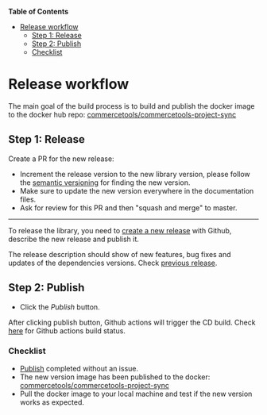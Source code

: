 <!-- START doctoc generated TOC please keep comment here to allow auto update -->
<!-- DON'T EDIT THIS SECTION, INSTEAD RE-RUN doctoc TO UPDATE -->
**Table of Contents** 

- [Release workflow](#release-workflow)
  - [Step 1: Release](#step-1-release)
  - [Step 2: Publish](#step-2-publish)
  - [Checklist](#checklist)

<!-- END doctoc generated TOC please keep comment here to allow auto update -->

# Release workflow

The main goal of the build process is to build and publish the docker image to the docker hub repo: [commercetools/commercetools-project-sync](https://hub.docker.com/r/commercetools/commercetools-project-sync/tags)
     
## Step 1: Release

Create a PR for the new release: 
- Increment the release version to the new library version, please follow the [semantic versioning](https://semver.org/) for finding the new version.
- Make sure to update the new version everywhere in the documentation files.
- Ask for review for this PR and then "squash and merge" to master.


------
    
To release the library, you need to [create a new release](https://github.com/commercetools/commercetools-project-sync/releases/new) with Github, 
describe the new release and publish it. 

The release description should show of new features, bug fixes and updates of the dependencies versions. Check [previous release](https://github.com/commercetools/commercetools-project-sync/releases).

## Step 2: Publish

- Click the _Publish_ button.

After clicking publish button, Github actions will trigger the CD build. Check [here](https://github.com/commercetools/commercetools-project-sync/actions) for Github actions build status.

### Checklist 

- [Publish](#step-2-publish) completed without an issue.
- The new version image has been published to the docker: [commercetools/commercetools-project-sync](https://hub.docker.com/r/commercetools/commercetools-project-sync/tags)
- Pull the docker image to your local machine and test if the new version works as expected.
